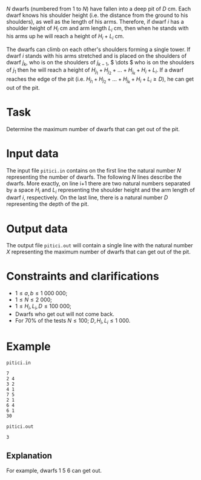 
$N$ dwarfs (numbered from $1$ to $N$) have fallen into a deep pit of $D$ cm. Each dwarf knows his shoulder height (i.e. the distance from the ground to his shoulders), as well as the length of his arms. Therefore, if dwarf $i$ has a shoulder height of $H_i$ cm and arm length $L_i$ cm, then when he stands with his arms up he will reach a height of $H_i+L_i$ cm.

The dwarfs can climb on each other's shoulders forming a single tower. If dwarf $i$ stands with his arms stretched and is placed on the shoulders of dwarf $j_k$, who is on the shoulders of $j_{k-1}$, $ \dots $ who is on the shoulders of $j_1$ then he will reach a height of $H_{j_1} + H_{j_2} + \dots + H_{j_k} + H_i + L_i$.
If a dwarf reaches the edge of the pit (i.e. $H_{j_1} + H_{j_2} + \dots + H_{j_k} + H_i + L_i \geq D$), he can get out of the pit.

# Task

Determine the maximum number of dwarfs that can get out of the pit.

# Input data

The input file `pitici.in` contains on the first line the natural number $N$ representing the number of dwarfs. The following $N$ lines describe the dwarfs. More exactly, on line i+1 there are two natural numbers separated by a space $H_i$ and $L_i$ representing the shoulder height and the arm length of dwarf $i$, respectively. On the last line, there is a natural number $D$ representing the depth of the pit.

# Output data

The output file `pitici.out` will contain a single line with the natural number $X$ representing the maximum number of dwarfs that can get out of the pit.

# Constraints and clarifications

* $1 \leq a, b \leq 1 \ 000 \ 000$;
* $1 \leq N \leq 2 \ 000$;
* $1 \leq H_i, L_i, D \leq 100 \ 000$;
* Dwarfs who get out will not come back.
* For $70\%$ of the tests $N \leq 100$; $D, H_i, L_i \leq 1 \ 000$.

# Example

`pitici.in`
```
7
2 4
3 2
4 1
7 5
2 1
6 4
6 1
30
```

`pitici.out`
```
3
```

## Explanation

For example, dwarfs $1 \ 5 \ 6$ can get out.
